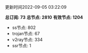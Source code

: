 更新时间2022-09-05 03:22:09

**总订阅: 73**
**总节点: 2810**
**有效节点: 1204**
- ss节点: 802
- trojan节点: 67
- v2ray节点: 334
- ssr节点: 1
